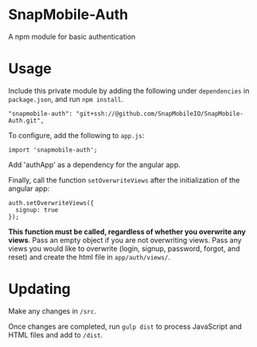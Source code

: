# SnapMobile-Auth
A npm module for basic authentication

# Usage

Include this private module by adding the following under `dependencies` in `package.json`, and run `npm install`.

    "snapmobile-auth": "git+ssh://@github.com/SnapMobileIO/SnapMobile-Auth.git",

To configure, add the following to `app.js`:

    import 'snapmobile-auth';
    
Add 'authApp' as a dependency for the angular app.

Finally, call the function `setOverwriteViews` after the initialization of the angular app:

    auth.setOverwriteViews({
      signup: true
    });
    
**This function must be called, regardless of whether you overwrite any views**. Pass an empty object if you are not overwriting views. Pass any views you would like to overwrite (login, signup, password, forgot, and reset) and create the html file in `app/auth/views/`.

# Updating

Make any changes in `/src`.

Once changes are completed, run `gulp dist` to process JavaScript and HTML files and add to `/dist`.

